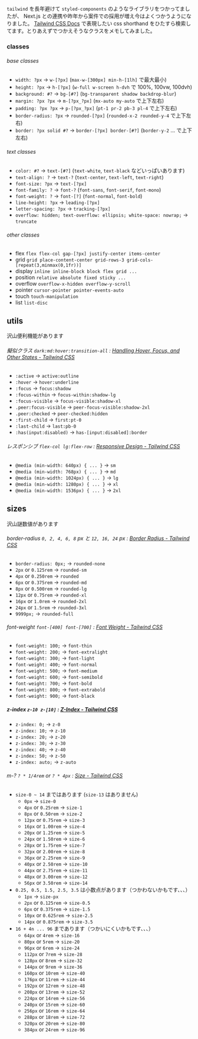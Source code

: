 `tailwind` を長年避けて `styled-components` のようなライブラリをつかってましたが、 Next.js との連携や昨年から案件での採用が増え今はよくつかうようになりました。
[Tailwind CSS Docs][docs] で表現したい css shorthand をひたすら検索してます。とりあえずでつかえそうなクラスをメモしてみました。

[docs]: https://tailwindcss.com/docs/utility-first

### classes

###### base classes

<!-- prettier-ignore -->
- `width: ?px`        		→		`w-[?px]` (`max-w-[300px] min-h-[1lh]` で最大最小)
- `height: ?px`       		→		`h-[?px]` (`w-full w-screen h-dvh` で 100%, 100vw, 100dvh)
- `background: #?`    		→		`bg-[#?]` (`bg-transparent shadow backdrop-blur`)
- `margin: ?px ?px`   		→		`m-[?px_?px]` (`mx-auto my-auto` で上下左右)
- `padding: ?px ?px`  		→		`p-[?px_?px]` (`pt-1 pr-2 pb-3 pl-4` で上下左右)
- `border-radius: ?px`		→		`rounded-[?px]` (`rounded-x-2 rounded-y-4` で上下左右)
- `border: ?px solid #?`	→		`border-[?px] border-[#?]` (`border-y-2` ... で上下左右)

###### text classes

<!-- prettier-ignore -->
- `color: #?`          		→		`text-[#?]` (`text-white`, `text-black` などいっぱいあります)
- `text-align: ?`      		→		`text-?` (`text-center`, `text-left`, `text-right`)
- `font-size: ?px`    		→		`text-[?px]`
- `font-family: ?`    		→		`font-?` (`font-sans`, `font-serif`, `font-mono`)
- `font-weight: ?`    		→		`font-[?]` (`font-normal`, `font-bold`)
- `line-height: ?px`  		→		`leading-[?px]`
- `letter-spacing: ?px`		→		`tracking-[?px]`
- `overflow: hidden; text-overflow: ellipsis; white-space: nowrap;` → `truncate`

###### other classes

- flex `flex flex-col gap-[?px] justify-center items-center`
- grid `grid place-content-center grid-rows-3 grid-cols-[repeat(3,minmax(0,1fr))]`
- display `inline inline-block block flex grid ...`
- position `relative absolute fixed sticky ...`
- overflow `overflow-x-hidden overflow-y-scroll`
- pointer `cursor-pointer pointer-events-auto`
- touch `touch-manipulation`
- list `list-disc`

## utils

沢山便利機能があります

###### 擬似クラス `dark:md:hover:transition-all` : [Handling Hover, Focus, and Other States - Tailwind CSS](https://tailwindcss.com/docs/hover-focus-and-other-states)

<!-- prettier-ignore -->
- `:active`              		→		`active:outline`
- `:hover`              		→		`hover:underline`
- `:focus`              		→		`focus:shadow`
- `:focus-within`        		→		`focus-within:shadow-lg`
- `:focus-visible`      		→		`focus-visible:shadow-xl`
- `.peer:focus-visible`  		→		`peer-focus-visible:shadow-2xl`
- `.peer:checked`       		→		`peer-checked:hidden`
- `:first-child`        		→		`first:pt-0`
- `:last-child`         		→		`last:pb-0`
- `:has(input:disabled)`		→		`has-[input:disabled]:border`

###### レスポンシブ `flex-col lg:flex-row` : [Responsive Design - Tailwind CSS](https://tailwindcss.com/docs/responsive-design)

<!-- prettier-ignore -->
- `@media (min-width: 640px) { ... }` 		→		`sm`
- `@media (min-width: 768px) { ... }`  		→		`md`
- `@media (min-width: 1024px) { ... }`		→		`lg`
- `@media (min-width: 1280px) { ... }`		→		`xl`
- `@media (min-width: 1536px) { ... }`		→		`2xl`

## sizes

沢山謎数値があります

###### border-radius `0, 2, 4, 6, 8` px と `12, 16, 24` px : [Border Radius - Tailwind CSS](https://tailwindcss.com/docs/border-radius)

<!-- prettier-ignore -->
- `border-radius: 0px;` 		→		`rounded-none`
- `2px` or `0.125rem` 		→		`rounded-sm`
- `4px` or `0.250rem` 		→		`rounded`
- `6px` or `0.375rem` 		→		`rounded-md`
- `8px` or `0.500rem` 		→		`rounded-lg`
- `12px` or `0.75rem` 		→		`rounded-xl`
- `16px` or `1.0rem`   		→		`rounded-2xl`
- `24px` or `1.5rem`  		→		`rounded-3xl`
- `9999px;`           		→		`rounded-full`

###### font-weight `font-[400] font-[700]` : [Font Weight - Tailwind CSS](https://tailwindcss.com/docs/font-weight)

<!-- prettier-ignore -->
- `font-weight: 100;`		→		`font-thin`
- `font-weight: 200;`		→		`font-extralight`
- `font-weight: 300;`		→		`font-light`
- `font-weight: 400;`		→		`font-normal`
- `font-weight: 500;`		→		`font-medium`
- `font-weight: 600;`		→		`font-semibold`
- `font-weight: 700;`		→		`font-bold`
- `font-weight: 800;`		→		`font-extrabold`
- `font-weight: 900;`		→		`font-black`

##### z-index `z-10 z-[10]` : [Z-Index - Tailwind CSS](https://tailwindcss.com/docs/z-index)

<!-- prettier-ignore -->
- `z-index: 0;`   		→		`z-0 `
- `z-index: 10;`  		→		`z-10`
- `z-index: 20;`  		→		`z-20`
- `z-index: 30;`  		→		`z-30`
- `z-index: 40;`  		→		`z-40`
- `z-index: 50;`  		→		`z-50`
- `z-index: auto;`		→		`z-auto`

###### m-? `? * 1/4rem` or `? * 4px` : [Size - Tailwind CSS](https://tailwindcss.com/docs/size)

<!-- prettier-ignore -->
- `size-0 ~ 14` まではあります (`size-13` はありません)
     - `0px`              		→		`size-0`
     - `4px`  or `0.25rem`		→		`size-1`
     - `8px`  or `0.50rem`		→		`size-2`
     - `12px` or `0.75rem`		→		`size-3`
     - `16px` or `1.00rem` 		→		`size-4`
     - `20px` or `1.25rem`		→		`size-5`
     - `24px` or `1.50rem`		→		`size-6`
     - `28px` or `1.75rem`		→		`size-7`
     - `32px` or `2.00rem` 		→		`size-8`
     - `36px` or `2.25rem`		→		`size-9`
     - `40px` or `2.50rem` 		→		`size-10`
     - `44px`  or `2.75rem`		→		`size-11`
     - `48px`  or `3.00rem` 		→		`size-12`
     - `56px`  or `3.50rem`		→		`size-14`
- `0.25, 0.5, 1.5, 2.5, 3.5` は小数点があります（つかわないかもです、、、）
     - `1px`              		→		`size-px`
     - `2px`  or `0.125rem`		→		`size-0.5`
     - `6px`  or `0.375rem`		→		`size-1.5`
     - `10px` or `0.625rem`		→		`size-2.5`
     - `14px` or `0.875rem`		→		`size-3.5`
- `16 + 4n ... 96` まであります（つかいにくいかもです、、、）
     - `64px`  or `4rem`   		→		`size-16`
     - `80px`  or `5rem`   		→		`size-20`
     - `96px`  or `6rem`   		→		`size-24`
     - `112px` or `7rem`   		→		`size-28`
     - `128px` or `8rem`   		→		`size-32`
     - `144px` or `9rem`   		→		`size-36`
     - `160px` or `10rem`  		→		`size-40`
     - `176px` or `11rem`  		→		`size-44`
     - `192px` or `12rem`  		→		`size-48`
     - `208px` or `13rem`  		→		`size-52`
     - `224px` or `14rem`  		→		`size-56`
     - `240px` or `15rem`  		→		`size-60`
     - `256px` or `16rem`  		→		`size-64`
     - `288px` or `18rem`  		→		`size-72`
     - `320px` or `20rem`  		→		`size-80`
     - `384px` or `24rem`  		→		`size-96`
